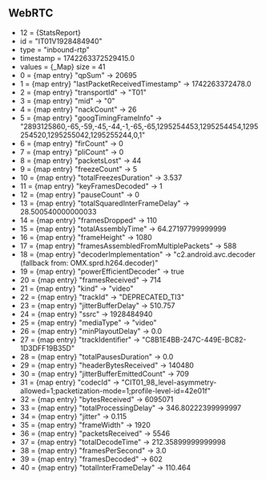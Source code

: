 ## WebRTC
- 12 = {StatsReport}
- id = "IT01V1928484940"
- type = "inbound-rtp"
- timestamp = 1742263372529415.0
- values = {_Map} size = 41
- 0 = {map entry} "qpSum" -> 20695
- 1 = {map entry} "lastPacketReceivedTimestamp" -> 1742263372478.0
- 2 = {map entry} "transportId" -> "T01"
- 3 = {map entry} "mid" -> "0"
- 4 = {map entry} "nackCount" -> 26
- 5 = {map entry} "googTimingFrameInfo" -> "2893125860,-65,-59,-45,-44,-1,-65,-65,1295254453,1295254454,1295254520,1295255042,1295255244,0,1"
- 6 = {map entry} "firCount" -> 0
- 7 = {map entry} "pliCount" -> 0
- 8 = {map entry} "packetsLost" -> 44
- 9 = {map entry} "freezeCount" -> 5
- 10 = {map entry} "totalFreezesDuration" -> 3.537
- 11 = {map entry} "keyFramesDecoded" -> 1
- 12 = {map entry} "pauseCount" -> 0
- 13 = {map entry} "totalSquaredInterFrameDelay" -> 28.500540000000033
- 14 = {map entry} "framesDropped" -> 110
- 15 = {map entry} "totalAssemblyTime" -> 64.27197799999999
- 16 = {map entry} "frameHeight" -> 1080
- 17 = {map entry} "framesAssembledFromMultiplePackets" -> 588
- 18 = {map entry} "decoderImplementation" -> "c2.android.avc.decoder (fallback from: OMX.sprd.h264.decoder)"
- 19 = {map entry} "powerEfficientDecoder" -> true
- 20 = {map entry} "framesReceived" -> 714
- 21 = {map entry} "kind" -> "video"
- 22 = {map entry} "trackId" -> "DEPRECATED_TI3"
- 23 = {map entry} "jitterBufferDelay" -> 510.757
- 24 = {map entry} "ssrc" -> 1928484940
- 25 = {map entry} "mediaType" -> "video"
- 26 = {map entry} "minPlayoutDelay" -> 0.0
- 27 = {map entry} "trackIdentifier" -> "C8B1E4BB-247C-449E-BC82-1D3DFF19B35D"
- 28 = {map entry} "totalPausesDuration" -> 0.0
- 29 = {map entry} "headerBytesReceived" -> 140480
- 30 = {map entry} "jitterBufferEmittedCount" -> 709
- 31 = {map entry} "codecId" -> "CIT01_98_level-asymmetry-allowed=1;packetization-mode=1;profile-level-id=42e01f"
- 32 = {map entry} "bytesReceived" -> 6095071
- 33 = {map entry} "totalProcessingDelay" -> 346.80222399999997
- 34 = {map entry} "jitter" -> 0.115
- 35 = {map entry} "frameWidth" -> 1920
- 36 = {map entry} "packetsReceived" -> 5546
- 37 = {map entry} "totalDecodeTime" -> 212.35899999999998
- 38 = {map entry} "framesPerSecond" -> 3.0
- 39 = {map entry} "framesDecoded" -> 602
- 40 = {map entry} "totalInterFrameDelay" -> 110.464